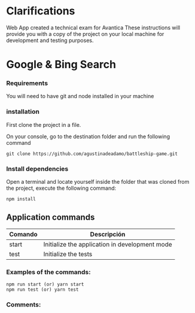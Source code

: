 # Clarifications
Web App created a technical exam for Avantica
These instructions will provide you with a copy of the project on your local machine for development and testing purposes.

# Google & Bing Search

### Requirements

You will need to have git and node installed in your machine

### installation

First clone the project in a file.

On your console, go to the destination folder and run the following command

```
git clone https://github.com/agustinadeadamo/battleship-game.git
```

### Install dependencies

Open a terminal and locate yourself inside the folder that was cloned from the project, execute the following command:
```
npm install
```

## Application commands

| Comando  |  Descripción |  
|---|---|
| start  | Initialize the application in development mode  |  
|  test | Initialize the tests | 

### Examples of the commands:

```
npm run start (or) yarn start 
npm run test (or) yarn test  
```

### Comments:



